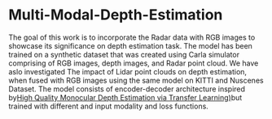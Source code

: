# Multi-Modal-Depth-Estimation
The goal of this work is to incorporate the Radar data with RGB images to showcase its significance on depth estimation task.
The model has been trained on a synthetic dataset that was created using Carla simulator comprising of RGB images, depth images, and Radar point cloud.
We have aslo investigated The impact of Lidar point clouds on depth estimation, when
fused with RGB images using the same model on KITTI and Nuscenes Dataset.
The model consists of encoder-decoder architecture inspired by[High Quality Monocular Depth Estimation via Transfer Learning)](https://arxiv.org/abs/1812.11941)but trained with different and input modality and loss functions.
 
